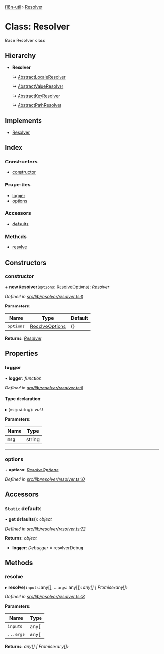 [i18n-util](../README.md) › [Resolver](resolver.md)

# Class: Resolver

Base Resolver class

## Hierarchy

* **Resolver**

  ↳ [AbstractLocaleResolver](abstractlocaleresolver.md)

  ↳ [AbstractValueResolver](abstractvalueresolver.md)

  ↳ [AbstractKeyResolver](abstractkeyresolver.md)

  ↳ [AbstractPathResolver](abstractpathresolver.md)

## Implements

* [Resolver](../README.md#abstract-resolver)

## Index

### Constructors

* [constructor](resolver.md#constructor)

### Properties

* [logger](resolver.md#logger)
* [options](resolver.md#options)

### Accessors

* [defaults](resolver.md#static-defaults)

### Methods

* [resolve](resolver.md#resolve)

## Constructors

###  constructor

\+ **new Resolver**(`options`: [ResolveOptions](../README.md#resolveoptions)): *[Resolver](resolver.md)*

*Defined in [src/lib/resolver/resolver.ts:8](https://github.com/JuroOravec/i18n-util/blob/c9cd5a0/src/lib/resolver/resolver.ts#L8)*

**Parameters:**

Name | Type | Default |
------ | ------ | ------ |
`options` | [ResolveOptions](../README.md#resolveoptions) | {} |

**Returns:** *[Resolver](resolver.md)*

## Properties

###  logger

• **logger**: *function*

*Defined in [src/lib/resolver/resolver.ts:8](https://github.com/JuroOravec/i18n-util/blob/c9cd5a0/src/lib/resolver/resolver.ts#L8)*

#### Type declaration:

▸ (`msg`: string): *void*

**Parameters:**

Name | Type |
------ | ------ |
`msg` | string |

___

###  options

• **options**: *[ResolveOptions](../README.md#resolveoptions)*

*Defined in [src/lib/resolver/resolver.ts:10](https://github.com/JuroOravec/i18n-util/blob/c9cd5a0/src/lib/resolver/resolver.ts#L10)*

## Accessors

### `Static` defaults

• **get defaults**(): *object*

*Defined in [src/lib/resolver/resolver.ts:22](https://github.com/JuroOravec/i18n-util/blob/c9cd5a0/src/lib/resolver/resolver.ts#L22)*

**Returns:** *object*

* **logger**: *Debugger* = resolverDebug

## Methods

###  resolve

▸ **resolve**(`inputs`: any[], ...`args`: any[]): *any[] | Promise‹any[]›*

*Defined in [src/lib/resolver/resolver.ts:18](https://github.com/JuroOravec/i18n-util/blob/c9cd5a0/src/lib/resolver/resolver.ts#L18)*

**Parameters:**

Name | Type |
------ | ------ |
`inputs` | any[] |
`...args` | any[] |

**Returns:** *any[] | Promise‹any[]›*
